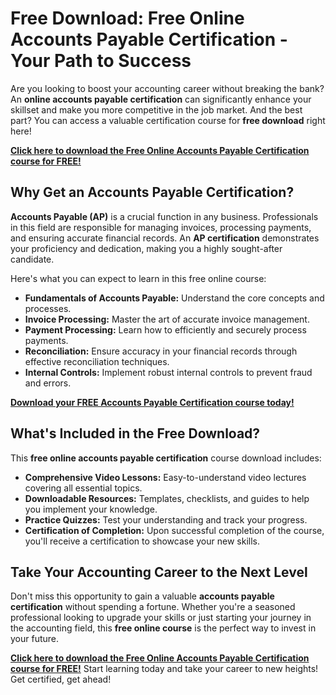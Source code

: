 # Free Download: Free Online Accounts Payable Certification - Your Path to Success

Are you looking to boost your accounting career without breaking the bank? An **online accounts payable certification** can significantly enhance your skillset and make you more competitive in the job market. And the best part? You can access a valuable certification course for **free download** right here!

[**Click here to download the Free Online Accounts Payable Certification course for FREE!**](https://udemywork.com/free-online-accounts-payable-certification)

## Why Get an Accounts Payable Certification?

**Accounts Payable (AP)** is a crucial function in any business. Professionals in this field are responsible for managing invoices, processing payments, and ensuring accurate financial records. An **AP certification** demonstrates your proficiency and dedication, making you a highly sought-after candidate.

Here's what you can expect to learn in this free online course:

*   **Fundamentals of Accounts Payable:** Understand the core concepts and processes.
*   **Invoice Processing:** Master the art of accurate invoice management.
*   **Payment Processing:** Learn how to efficiently and securely process payments.
*   **Reconciliation:** Ensure accuracy in your financial records through effective reconciliation techniques.
*   **Internal Controls:** Implement robust internal controls to prevent fraud and errors.

[**Download your FREE Accounts Payable Certification course today!**](https://udemywork.com/free-online-accounts-payable-certification)

## What's Included in the Free Download?

This **free online accounts payable certification** course download includes:

*   **Comprehensive Video Lessons:** Easy-to-understand video lectures covering all essential topics.
*   **Downloadable Resources:** Templates, checklists, and guides to help you implement your knowledge.
*   **Practice Quizzes:** Test your understanding and track your progress.
*   **Certification of Completion:** Upon successful completion of the course, you'll receive a certification to showcase your new skills.

## Take Your Accounting Career to the Next Level

Don't miss this opportunity to gain a valuable **accounts payable certification** without spending a fortune. Whether you're a seasoned professional looking to upgrade your skills or just starting your journey in the accounting field, this **free online course** is the perfect way to invest in your future.

[**Click here to download the Free Online Accounts Payable Certification course for FREE!**](https://udemywork.com/free-online-accounts-payable-certification) Start learning today and take your career to new heights! Get certified, get ahead!
